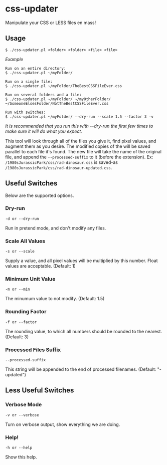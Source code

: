 # css-updater
Manipulate your CSS or LESS files en mass!

## Usage

```
$ ./css-updater.pl <folder> <folder> <file> <file>
```
_Example_

    Run on an entire directory:
    $ ./css-updater.pl ~/myFolder/
    
    Run on a single file:
    $ ./css-updater.pl ~/myFolder/TheBestCSSFileEver.css
    
    Run on several folders and a file:
    $ ./css-updater.pl ~/myFolder/ ~/myOtherFolder/ ~/SomeoneElsesFolder/NotTheBestCSSFileEver.css
    
    Run with switches:
    $ ./css-updater.pl ~/myFolder/ --dry-run --scale 1.5 --factor 3 -v

_It is recommended that you run this with --dry-run the first few times to make sure it will do what you expect._

This tool will look through all of the files you give it, find pixel values, and augment them as you desire. The modified copies of the will be saved parallel to each file it's found. The new file will take the name of the original file, and append the `--processed-suffix` to it (before the extension). Ex: `/1980sJurassicPark/css/rad-dinosaur.css` is saved-as `/1980sJurassicPark/css/rad-dinosaur-updated.css`.

## Useful Switches
Below are the supported options.
### Dry-run
    -d or --dry-run
Run in pretend mode, and don't modify any files.

### Scale All Values
    -s or --scale
Supply a value, and all pixel values will be multiplied by this number. Float values are acceptable. (Default: 1)
                          
### Minimum Unit Value
    -m or --min
The minumum value to not modify. (Default: 1.5)
    
### Rounding Factor
    -f or --factor
The rounding value, to which all numbers should be rounded to the nearest. (Default: 3)
                          
### Processed Files Suffix
    --processed-suffix
This string will be appended to the end of processed filenames. (Default: "-updated")

## Less Useful Switches
### Verbose Mode
    -v or --verbose
Turn on verbose output, show everything we are doing.

### Help!
    -h or --help
Show this help.
